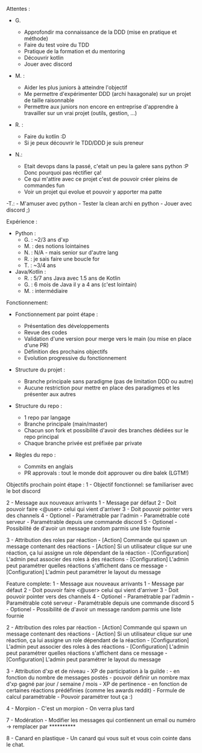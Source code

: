 Attentes :
- G.
    - Approfondir ma connaissance de la DDD (mise en pratique et méthode)
    - Faire du test voire du TDD
    - Pratique de la formation et du mentoring
    - Découvrir kotlin
    - Jouer avec discord

- M. :
    - Aider les plus juniors à atteindre l'objectif
    - Me permettre d'expérimenter DDD (archi haxagonale) sur un projet de taille raisonnable
    - Permettre aux juniors non encore en entreprise d'apprendre à travailler sur un vrai projet (outils, gestion, ...)

- R. : 
    - Faire du kotlin :D
    - Si je peux découvrir le TDD/DDD je suis preneur

- N.:
    - Etait devops dans la passé, c'etait un peu la galere sans python :P Donc pourquoi pas réctifier ça!
    - Ce qui m'attire avec ce projet c'est de pouvoir créer pleins de commandes fun
    - Voir un projet qui evolue et pouvoir y apporter ma patte

-T.:
    - M'amuser avec python
    - Tester la clean archi en python
    - Jouer avec discord ;)

Expérience :
- Python :
    - G. : ~2/3 ans d'xp
    - M. : des notions lointaines
    - N. : N/A - mais senior sur d'autre lang
    - R. : je sais faire une boucle for
    - T. : ~3/4 ans
- Java/Kotlin :
    - R. : 5/7 ans Java avec 1.5 ans de Kotlin
    - G. : 6 mois de Java il y a 4 ans (c'est lointain)
    - M. : intermédiaire

Fonctionnement:
- Fonctionnement par point étape :
  - Présentation des développements
  - Revue des codes
  - Validation d'une version pour merge vers le main (ou mise en place d'une PR)
  - Définition des prochains objectifs
  - Evolution progressive du fonctionnement

- Structure du projet :
  - Branche principale sans paradigme (pas de limitation DDD ou autre)
  - Aucune restriction pour mettre en place des paradigmes et les présenter aux autres

- Structure du repo :
  - 1 repo par langage
  - Branche principale (main/master)
  - Chacun son fork et possibilité d'avoir des branches dédiées sur le repo principal
  - Chaque branche privée est préfixée par private

- Règles du repo :
  - Commits en anglais
  - PR approvals : tout le monde doit approuver ou dire balek (LGTM!)

Objectifs prochain point étape :
1 - Objectif fonctionnel: se familiariser avec le bot discord

2 - Message aux nouveaux arrivants
    1 - Message par défaut
    2 - Doit pouvoir faire <@user> celui qui vient d'arriver
    3 - Doit pouvoir pointer vers des channels
    4 - Optionel - Paramétrable par l'admin
        - Paramétrable coté serveur
        - Paramétrable depuis une commande discord
    5 - Optionel - Possibilité de d'avoir un message random parmis une liste fournie

3 - Attribution des roles par réaction
    - [Action] Commande qui spawn un message contenant des réactions
    - [Action] Si un utilisateur clique sur une réaction, ça lui assigne un role dépendant de la réaction
    - [Configuration] L'admin peut associer des roles à des réactions
    - [Configuration] L'admin peut paramétrer quelles réactions s'affichent dans ce message
    - [Configuration] L'admin peut paramétrer le layout du message



Feature complete:
1 - Message aux nouveaux arrivants
    1 - Message par défaut
    2 - Doit pouvoir faire <@user> celui qui vient d'arriver
    3 - Doit pouvoir pointer vers des channels
    4 - Optionel - Paramétrable par l'admin
        - Paramétrable coté serveur
        - Paramétrable depuis une commande discord
    5 - Optionel - Possibilité de d'avoir un message random parmis une liste fournie

2 - Attribution des roles par réaction
    - [Action] Commande qui spawn un message contenant des réactions
    - [Action] Si un utilisateur clique sur une réaction, ça lui assigne un role dépendant de la réaction
    - [Configuration] L'admin peut associer des roles à des réactions
    - [Configuration] L'admin peut paramétrer quelles réactions s'affichent dans ce message
    - [Configuration] L'admin peut paramétrer le layout du message

3 - Attribution d'xp et de niveau
    - XP de participation à la guilde :
        - en fonction du nombre de messages postés
            - pouvoir définir un nombre max d'xp gagné par jour / semaine / mois
    - XP de pertinence
        - en fonction de certaines réactions prédéfinies (comme les awards reddit)
    - Formule de calcul paramétrable
    - Pouvoir paramétrer tout ça :)

4 - Morpion
    - C'est un morpion
    - On verra plus tard

7 - Modération 
    - Modifier les messages qui contiennent un email ou numéro -> remplacer par **********

8 - Canard en plastique
    - Un canard qui vous suit et vous coin cointe dans le chat.
